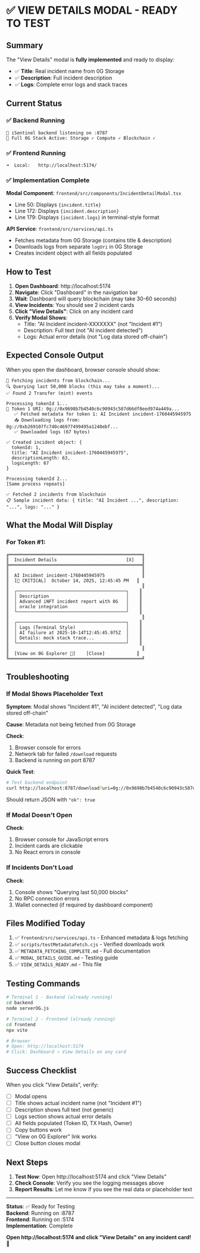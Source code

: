 # ✅ VIEW DETAILS MODAL - READY TO TEST

## Summary

The "View Details" modal is **fully implemented** and ready to display:
- ✅ **Title**: Real incident name from 0G Storage
- ✅ **Description**: Full incident description
- ✅ **Logs**: Complete error logs and stack traces

## Current Status

### ✅ Backend Running
```
🚀 iSentinel backend listening on :8787
🔗 Full 0G Stack Active: Storage ✓ Compute ✓ Blockchain ✓
```

### ✅ Frontend Running
```
➜  Local:   http://localhost:5174/
```

### ✅ Implementation Complete

**Modal Component**: `frontend/src/components/IncidentDetailModal.tsx`
- Line 50: Displays `{incident.title}`
- Line 172: Displays `{incident.description}` 
- Line 179: Displays `{incident.logs}` in terminal-style format

**API Service**: `frontend/src/services/api.ts`
- Fetches metadata from 0G Storage (contains title & description)
- Downloads logs from separate `logUri` in 0G Storage
- Creates incident object with all fields populated

## How to Test

1. **Open Dashboard**: http://localhost:5174
2. **Navigate**: Click "Dashboard" in the navigation bar
3. **Wait**: Dashboard will query blockchain (may take 30-60 seconds)
4. **View Incidents**: You should see 2 incident cards
5. **Click "View Details"**: Click on any incident card
6. **Verify Modal Shows**:
   - Title: "AI Incident incident-XXXXXXX" (not "Incident #1")
   - Description: Full text (not "AI incident detected")
   - Logs: Actual error details (not "Log data stored off-chain")

## Expected Console Output

When you open the dashboard, browser console should show:

```
📡 Fetching incidents from blockchain...
🔍 Querying last 50,000 blocks (this may take a moment)...
✅ Found 2 Transfer (mint) events

Processing tokenId 1...
📄 Token 1 URI: 0g://0x9698b7b4540c6c90943c587d66df8eed974a449a...
   ✅ Fetched metadata for token 1: AI Incident incident-1760445945975
   📥 Downloading logs from: 0g://0xb269107fc740c46977499495a1240ebf...
   ✅ Downloaded logs (67 bytes)

✅ Created incident object: {
  tokenId: 1,
  title: "AI Incident incident-1760445945975",
  descriptionLength: 63,
  logsLength: 67
}

Processing tokenId 2...
[Same process repeats]

✅ Fetched 2 incidents from blockchain
📋 Sample incident data: { title: "AI Incident ...", description: "...", logs: "..." }
```

## What the Modal Will Display

### For Token #1:
```
╔══════════════════════════════════════════════════╗
║  Incident Details                          [X]   ║
╠══════════════════════════════════════════════════╣
║                                                  ║
║  AI Incident incident-1760445945975              ║
║  [🔴 CRITICAL]  October 14, 2025, 12:45:45 PM   ║
║                                                  ║
║  ┌─────────────────────────────────────────┐    ║
║  │ Description                             │    ║
║  │ Advanced iNFT incident report with 0G   │    ║
║  │ oracle integration                      │    ║
║  └─────────────────────────────────────────┘    ║
║                                                  ║
║  ┌─────────────────────────────────────────┐    ║
║  │ Logs (Terminal Style)                   │    ║
║  │ AI failure at 2025-10-14T12:45:45.975Z  │    ║
║  │ Details: mock stack trace...            │    ║
║  └─────────────────────────────────────────┘    ║
║                                                  ║
║  [View on 0G Explorer 🔗]    [Close]            ║
╚══════════════════════════════════════════════════╝
```

## Troubleshooting

### If Modal Shows Placeholder Text

**Symptom**: Modal shows "Incident #1", "AI incident detected", "Log data stored off-chain"

**Cause**: Metadata not being fetched from 0G Storage

**Check**:
1. Browser console for errors
2. Network tab for failed `/download` requests
3. Backend is running on port 8787

**Quick Test**:
```bash
# Test backend endpoint
curl http://localhost:8787/download?uri=0g://0x9698b7b4540c6c90943c587d66df8eed974a449a35bd0e92eccd2aeb6c12297f
```

Should return JSON with `"ok": true`

### If Modal Doesn't Open

**Check**:
1. Browser console for JavaScript errors
2. Incident cards are clickable
3. No React errors in console

### If Incidents Don't Load

**Check**:
1. Console shows "Querying last 50,000 blocks"
2. No RPC connection errors
3. Wallet connected (if required by dashboard component)

## Files Modified Today

1. ✅ `frontend/src/services/api.ts` - Enhanced metadata & logs fetching
2. ✅ `scripts/testMetadataFetch.cjs` - Verified downloads work
3. ✅ `METADATA_FETCHING_COMPLETE.md` - Full documentation
4. ✅ `MODAL_DETAILS_GUIDE.md` - Testing guide
5. ✅ `VIEW_DETAILS_READY.md` - This file

## Testing Commands

```bash
# Terminal 1 - Backend (already running)
cd backend
node serverOG.js

# Terminal 2 - Frontend (already running)
cd frontend
npx vite

# Browser
# Open: http://localhost:5174
# Click: Dashboard → View Details on any card
```

## Success Checklist

When you click "View Details", verify:

- [ ] Modal opens
- [ ] Title shows actual incident name (not "Incident #1")
- [ ] Description shows full text (not generic)
- [ ] Logs section shows actual error details
- [ ] All fields populated (Token ID, TX Hash, Owner)
- [ ] Copy buttons work
- [ ] "View on 0G Explorer" link works
- [ ] Close button closes modal

## Next Steps

1. **Test Now**: Open http://localhost:5174 and click "View Details"
2. **Check Console**: Verify you see the logging messages above
3. **Report Results**: Let me know if you see the real data or placeholder text

---

**Status**: ✅ Ready for Testing  
**Backend**: Running on :8787  
**Frontend**: Running on :5174  
**Implementation**: Complete

**Open http://localhost:5174 and click "View Details" on any incident card!** 🚀
